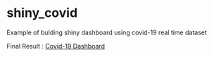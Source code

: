 # shiny_covid
Example of bulding shiny dashboard using covid-19 real time dataset


Final Result : [Covid-19 Dashboard](https://argaadya.shinyapps.io/covid_dashboard/)
